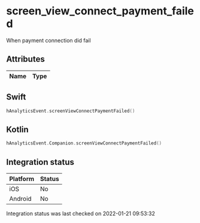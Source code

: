 # screen_view_connect_payment_failed
When payment connection did fail

## Attributes

| Name      | Type |
| ----------- | ----------- |


## Swift

```swift
hAnalyticsEvent.screenViewConnectPaymentFailed()
```

## Kotlin

```kotlin
hAnalyticsEvent.Companion.screenViewConnectPaymentFailed()
```

## Integration status

| Platform      | Status |
| ----------- | ----------- |
| iOS      |    No    |
| Android      | No       |

Integration status was last checked on 2022-01-21 09:53:32